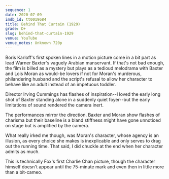 ```yaml
---
sequence: 1
date: 2020-07-09
imdb_id: tt0019684
title: Behind That Curtain (1929)
grade: D+
slug: behind-that-curtain-1929
venue: YouTube
venue_notes: Unknown 720p
---
```


Boris Karloff's first spoken lines in a motion picture come in a bit part as lead Warner Baxter's vaguely Arabian manservant. If that's not bad enough, the film is billed as a mystery but plays as a tedioud melodrama with Baxter and Lois Moran as would-be lovers if not for Moran's murderous, philandering husband and the script's refusal to allow her character to behave like an adult instead of an impetuous toddler.

Director Irving Cummings has flashes of inspiration--I loved the early long shot of Baxter standing alone in a suddenly quiet foyer--but the early limitations of sound rendered the camera inert.

The performances mirror the direction. Baxter and Moran show flashes of charisma but their baseline is a bland stiffness might have gone unnoticed on stage but is amplified by the camera.

What really irked me though, was Moran's character, whose agency is an illusion, as every choice she makes is inexplicable and only serves to drag out the running time. That said, I did chuckle at the end when her character admits as much.

This is technically Fox's first Charlie Chan picture, though the character himself doesn't appear until the 75-minute mark and even then in little more than a bit-cameo.

